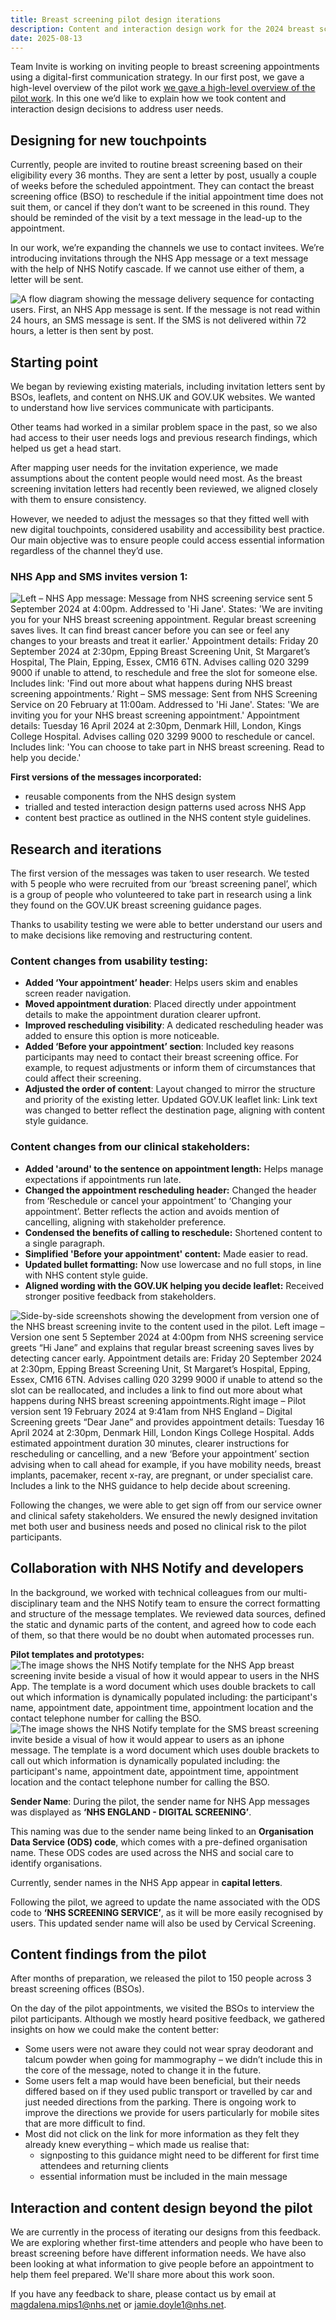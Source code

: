 ```yaml
---
title: Breast screening pilot design iterations
description: Content and interaction design work for the 2024 breast screening invitations Pilot.
date: 2025-08-13
---
```

Team Invite is working on inviting people to breast screening appointments using a digital-first communication strategy.  In our first post, we gave a high-level overview of the pilot work [we gave a high-level overview of the pilot work](https://design-history.prevention-services.nhs.uk/screening-invite/2025/06/invite-pilot-overview/). In this one we’d like to explain how we took content and interaction design decisions to address user needs. 


## Designing for new touchpoints

Currently, people are invited to routine breast screening based on their eligibility every 36 months. They are sent a letter by post, usually a couple of weeks before the scheduled appointment. They can contact the breast screening office (BSO) to reschedule if the initial appointment time does not suit them, or cancel if they don’t want to be screened in this round. They should be reminded of the visit by a text message in the lead-up to the appointment.

In our work, we’re expanding the channels we use to contact invitees. We’re introducing invitations through the NHS App message or a text message with the help of NHS Notify cascade. If we cannot use either of them, a letter will be sent.

![A flow diagram showing the message delivery sequence for contacting users. First, an NHS App message is sent. If the message is not read within 24 hours, an SMS message is sent. If the SMS is not delivered within 72 hours, a letter is then sent by post.](fallback-illustration.png "Breast screening pilot NHS Notify cascade")

## Starting point

We began by reviewing existing materials, including invitation letters sent by BSOs, leaflets, and content on NHS.UK and GOV.UK websites. We wanted to understand how live services communicate with participants.  

Other teams had worked in a similar problem space in the past, so we also had access to their user needs logs and previous research findings, which helped us get a head start.  

After mapping user needs for the invitation experience, we made assumptions about the content people would need most. As the breast screening invitation letters had recently been reviewed, we aligned closely with them to ensure consistency.  

However, we needed to adjust the messages so that they fitted well with new digital touchpoints, considered usability and accessibility best practice. Our main objective was to ensure people could access essential information regardless of the channel they’d use. 

### NHS App and SMS invites version 1:

![Left – NHS App message: Message from NHS screening service sent 5 September 2024 at 4:00pm. Addressed to 'Hi Jane'. States: 'We are inviting you for your NHS breast screening appointment. Regular breast screening saves lives. It can find breast cancer before you can see or feel any changes to your breasts and treat it earlier.' Appointment details: Friday 20 September 2024 at 2:30pm, Epping Breast Screening Unit, St Margaret’s Hospital, The Plain, Epping, Essex, CM16 6TN. Advises calling 020 3299 9000 if unable to attend, to reschedule and free the slot for someone else. Includes link: 'Find out more about what happens during NHS breast screening appointments.’ Right – SMS message: Sent from NHS Screening Service on 20 February at 11:00am. Addressed to 'Hi Jane'. States: 'We are inviting you for your NHS breast screening appointment.' Appointment details: Tuesday 16 April 2024 at 2:30pm, Denmark Hill, London, Kings College Hospital. Advises calling 020 3299 9000 to reschedule or cancel. Includes link: 'You can choose to take part in NHS breast screening. Read to help you decide.'](app-and-sms-v1.png "NHS App and SMS invites version 1")

**First versions of the messages incorporated:**

* reusable components from the NHS design system 
* trialled and tested interaction design patterns used across NHS App 
* content best practice as outlined in the NHS content style guidelines.

## Research and iterations

The first version of the messages was taken to user research. We tested with 5 people who were recruited from our ‘breast screening panel’, which is a group of people who volunteered to take part in research using a link they found on the GOV.UK breast screening guidance pages. 

Thanks to usability testing we were able to better understand our users and to make decisions like removing and restructuring content. 

### Content changes from usability testing: 

* **Added ‘Your appointment’ header**: Helps users skim and enables screen reader navigation. 
* **Moved appointment duration**: Placed directly under appointment details to make the appointment duration clearer upfront. 
* **Improved rescheduling visibility**: A dedicated rescheduling header was added to ensure this option is more noticeable. 
* **Added ‘Before your appointment’ section**: Included key reasons participants may need to contact their breast screening office. For example, to request adjustments or inform them of circumstances that could affect their screening. 
* **Adjusted the order of content**: Layout changed to mirror the structure and priority of the existing letter. 
Updated GOV.UK leaflet link: Link text was changed to better reflect the destination page, aligning with content style guidance. 
 

### Content changes from our clinical stakeholders: 

* **Added 'around' to the sentence on appointment length:** Helps manage expectations if appointments run late. 
* **Changed the appointment rescheduling header:** Changed the header from ‘Reschedule or cancel your appointment’ to ‘Changing your appointment’. Better reflects the action and avoids mention of cancelling, aligning with stakeholder preference. 
* **Condensed the benefits of calling to reschedule:** Shortened content to a single paragraph. 
* **Simplified 'Before your appointment' content:** Made easier to read. 
* **Updated bullet formatting:** Now use lowercase and no full stops, in line with NHS content style guide. 
* **Aligned wording with the GOV.UK helping you decide leaflet:** Received stronger positive feedback from stakeholders. 

![Side-by-side screenshots showing the development from version one of the NHS breast screening invite to the content used in the pilot. Left image – Version one sent 5 September 2024 at 4:00pm from NHS screening service greets “Hi Jane” and explains that regular breast screening saves lives by detecting cancer early. Appointment details are: Friday 20 September 2024 at 2:30pm, Epping Breast Screening Unit, St Margaret’s Hospital, Epping, Essex, CM16 6TN. Advises calling 020 3299 9000 if unable to attend so the slot can be reallocated, and includes a link to find out more about what happens during NHS breast screening appointments.Right image – Pilot version sent 19 February 2024 at 9:41am from NHS England – Digital Screening greets “Dear Jane” and provides appointment details: Tuesday 16 April 2024 at 2:30pm, Denmark Hill, London Kings College Hospital. Adds estimated appointment duration 30 minutes, clearer instructions for rescheduling or cancelling, and a new ‘Before your appointment’ section advising when to call ahead for example, if you have mobility needs, breast implants, pacemaker, recent x-ray, are pregnant, or under specialist care. Includes a link to the NHS guidance to help decide about screening.](content-changes.png "App invite version 1 and the App invite used in the pilot.")

Following the changes, we were able to get sign off from our service owner and clinical safety stakeholders. We ensured the newly designed invitation met both user and business needs and posed no clinical risk to the pilot participants.

## Collaboration with NHS Notify and developers

In the background, we worked with technical colleagues from our multi-disciplinary team and the NHS Notify team to ensure the correct formatting and structure of the message templates. We reviewed data sources, defined the static and dynamic parts of the content, and agreed how to code each of them, so that there would be no doubt when automated processes run. 

**Pilot templates and prototypes:**
![The image shows the NHS Notify template for the NHS App breast screening invite beside a visual of how it would appear to users in the NHS App. The template is a word document which uses double brackets to call out which information is dynamically populated including: the participant's name, appointment date, appointment time, appointment location and the contact telephone number for calling the BSO.](template-and-pilot-app-message.png "NHS Notify template and prototype screen for the NHS App pilot invite.")
![The image shows the NHS Notify template for the SMS breast screening invite beside a visual of how it would appear to users as an iphone message. The template is a word document which uses double brackets to call out which information is dynamically populated including: the participant's name, appointment date, appointment time, appointment location and the contact telephone number for calling the BSO.](template-and-pilot-sms-message.png "NHS Notify template and prototype screen for the SMS pilot invite.")

**Sender Name**: During the pilot, the sender name for NHS App messages was displayed as **‘NHS ENGLAND - DIGITAL SCREENING’**. 

This naming was due to the sender name being linked to an **Organisation Data Service (ODS) code**, which comes with a pre-defined organisation name. These ODS codes are used across the NHS and social care to identify organisations. 

Currently, sender names in the NHS App appear in **capital letters**. 

Following the pilot, we agreed to update the name associated with the ODS code to **‘NHS SCREENING SERVICE’**, as it will be more easily recognised by users. This updated sender name will also be used by Cervical Screening. 

 

## Content findings from the pilot 
After months of preparation, we released the pilot to 150 people across 3 breast screening offices (BSOs).  

On the day of the pilot appointments, we visited the BSOs to interview the pilot participants. Although we mostly heard positive feedback, we gathered insights on how we could make the content better: 

* Some users were not aware they could not wear spray deodorant and talcum powder when going for mammography – we didn’t include this in the core of the message, noted to change it in the future. 
* Some users felt a map would have been beneficial, but their needs differed based on if they used public transport or travelled by car and just needed directions from the parking. There is ongoing work to improve the directions we provide for users particularly for mobile sites that are more difficult to find.
* Most did not click on the link for more information as they felt they already knew everything – which made us realise that:
    * signposting to this guidance might need to be different for first time attendees and returning clients 
    * essential information must be included in the main message 
 
## Interaction and content design beyond the pilot
We are currently in the process of iterating our designs from this feedback. We are exploring whether first-time attenders and people who have been to breast screening before have different information needs. We have also been looking at what information to give people before an appointment to help them feel prepared. We'll share more about this work soon.

If you have any feedback to share, please contact us by email at [magdalena.mips1@nhs.net](mailto:magdalena.mips1@nhs.net) or [jamie.doyle1@nhs.net](mailto:jamie.doyle1@nhs.net).
